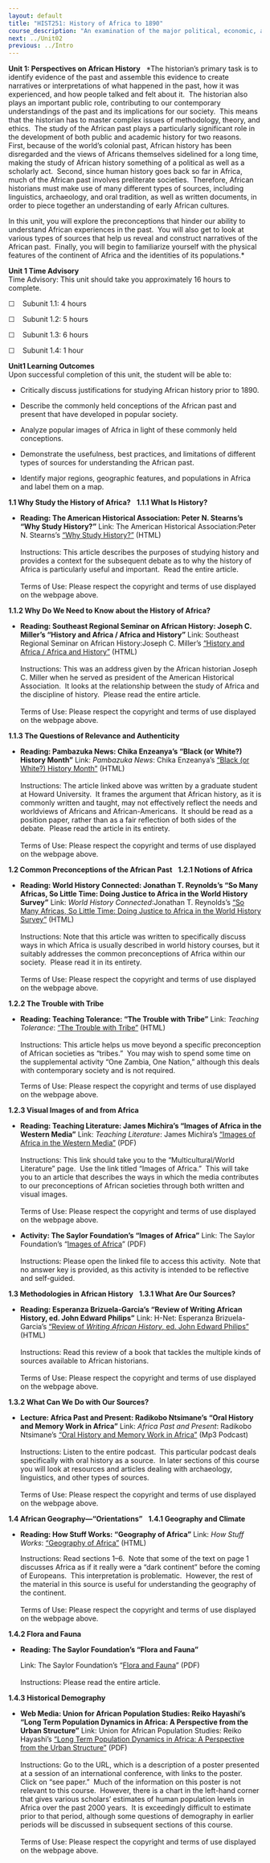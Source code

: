 ```yaml
---
layout: default
title: "HIST251: History of Africa to 1890"
course_description: "An examination of the major political, economic, and social changes that took place in Africa from prehistory to the era of European imperialism in the nineteenth century."
next: ../Unit02
previous: ../Intro
---
```

**Unit 1: Perspectives on African History** <span id="1"></span> 
*The historian’s primary task is to identify evidence of the past and
assemble this evidence to create narratives or interpretations of what
happened in the past, how it was experienced, and how people talked and
felt about it.  The historian also plays an important public role,
contributing to our contemporary understandings of the past and its
implications for our society.  This means that the historian has to
master complex issues of methodology, theory, and ethics.  The study of
the African past plays a particularly significant role in the
development of both public and academic history for two reasons.  First,
because of the world’s colonial past, African history has been
disregarded and the views of Africans themselves sidelined for a long
time, making the study of African history something of a political as
well as a scholarly act.  Second, since human history goes back so far
in Africa, much of the African past involves preliterate societies. 
Therefore, African historians must make use of many different types of
sources, including linguistics, archaeology, and oral tradition, as well
as written documents, in order to piece together an understanding of
early African cultures.  
  
 In this unit, you will explore the preconceptions that hinder our
ability to understand African experiences in the past.  You will also
get to look at various types of sources that help us reveal and
construct narratives of the African past.  Finally, you will begin to
familiarize yourself with the physical features of the continent of
Africa and the identities of its populations.*

**Unit 1 Time Advisory**  
Time Advisory: This unit should take you approximately 16 hours to
complete.  
  
 ☐    Subunit 1.1: 4 hours  
  
 ☐    Subunit 1.2: 5 hours  
  
 ☐    Subunit 1.3: 6 hours  
  
 ☐    Subunit 1.4: 1 hour

**Unit1 Learning Outcomes**  
Upon successful completion of this unit, the student will be able to:
-   Critically discuss justifications for studying African history prior
    to 1890.

-   Describe the commonly held conceptions of the African past and
    present that have developed in popular society.

-   Analyze popular images of Africa in light of these commonly held
    conceptions.

-   Demonstrate the usefulness, best practices, and limitations of
    different types of sources for understanding the African past.

-   Identify major regions, geographic features, and populations in
    Africa and label them on a map.

**1.1 Why Study the History of Africa?** <span id="1.1"></span> 
**1.1.1 What Is History?** <span id="1.1.1"></span> 
-   **Reading: The American Historical Association: Peter N. Stearns’s
    “Why Study History?”**
    Link: The American Historical Association:Peter N. Stearns’s [“Why
    Study
    History?”](http://www.historians.org/pubs/free/WhyStudyHistory.htm)
    (HTML)  
        
     Instructions: This article describes the purposes of studying
    history and provides a context for the subsequent debate as to why
    the history of Africa is particularly useful and important.  Read
    the entire article.  
        
     Terms of Use: Please respect the copyright and terms of use
    displayed on the webpage above.

**1.1.2 Why Do We Need to Know about the History of Africa?** <span
id="1.1.2"></span> 
-   **Reading: Southeast Regional Seminar on African History: Joseph C.
    Miller’s “History and Africa / Africa and History”**
    Link: Southeast Regional Seminar on African History:Joseph C.
    Miller’s [“History and Africa / Africa and
    History”](http://www.ecu.edu/african/sersas/jmahapa.htm) (HTML)  
        
     Instructions: This was an address given by the African historian
    Joseph C. Miller when he served as president of the American
    Historical Association.  It looks at the relationship between the
    study of Africa and the discipline of history.  Please read the
    entire article.  
        
     Terms of Use: Please respect the copyright and terms of use
    displayed on the webpage above.

**1.1.3 The Questions of Relevance and Authenticity** <span
id="1.1.3"></span> 
-   **Reading: Pambazuka News: Chika Enzeanya’s “Black (or White?)
    History Month”**
    Link: *Pambazuka News*: Chika Enzeanya’s [“Black (or White?) History
    Month”](http://www.pambazuka.org/en/category/features/70629)
    (HTML)  
        
     Instructions: The article linked above was written by a graduate
    student at Howard University.  It frames the argument that African
    history, as it is commonly written and taught, may not effectively
    reflect the needs and worldviews of Africans and African-Americans. 
    It should be read as a position paper, rather than as a fair
    reflection of both sides of the debate.  Please read the article in
    its entirety.  
        
     Terms of Use: Please respect the copyright and terms of use
    displayed on the webpage above.

**1.2 Common Preconceptions of the African Past** <span
id="1.2"></span> 
**1.2.1 Notions of Africa** <span id="1.2.1"></span> 
-   **Reading: World History Connected: Jonathan T. Reynolds’s “So Many
    Africas, So Little Time: Doing Justice to Africa in the World
    History Survey”**
    Link: *World History Connected*:Jonathan T. Reynolds’s [“So Many
    Africas, So Little Time: Doing Justice to Africa in the World
    History
    Survey”](http://worldhistoryconnected.press.illinois.edu/2.1/reynolds.html)
    (HTML)  
        
     Instructions: Note that this article was written to specifically
    discuss ways in which Africa is usually described in world history
    courses, but it suitably addresses the common preconceptions of
    Africa within our society.  Please read it in its entirety.  
        
     Terms of Use: Please respect the copyright and terms of use
    displayed on the webpage above.

**1.2.2 The Trouble with Tribe** <span id="1.2.2"></span> 
-   **Reading: Teaching Tolerance: “The Trouble with Tribe”**
    Link: *Teaching Tolerance*: [“The Trouble with
    Tribe”](http://www.tolerance.org/magazine/number-19-spring-2001/trouble-tribe)
    (HTML)  
        
     Instructions: This article helps us move beyond a specific
    preconception of African societies as “tribes.”  You may wish to
    spend some time on the supplemental activity “One Zambia, One
    Nation,” although this deals with contemporary society and is not
    required.  
      
     Terms of Use: Please respect the copyright and terms of use
    displayed on the webpage above.

**1.2.3 Visual Images of and from Africa** <span id="1.2.3"></span> 
-   **Reading: Teaching Literature: James Michira’s “Images of Africa in
    the Western Media”**
    Link: *Teaching Literature*: James Michira’s [“Images of Africa in
    the Western
    Media”](http://www.teachingliterature.org/teachingliterature/multi.htm)
    (PDF)  
        
     Instructions: This link should take you to the “Multicultural/World
    Literature” page.  Use the link titled “Images of Africa.”  This
    will take you to an article that describes the ways in which the
    media contributes to our preconceptions of African societies through
    both written and visual images.  
        
     Terms of Use: Please respect the copyright and terms of use
    displayed on the webpage above.

-   **Activity: The Saylor Foundation’s “Images of Africa”**
    Link: The Saylor Foundation’s “[Images of
    Africa](https://resources.saylor.org/archived/wp-content/uploads/2012/02/HIST251-1.2.3-ImagesofAfrica-FINAL.pdf)”
    (PDF)  
        
     Instructions: Please open the linked file to access this activity. 
    Note that no answer key is provided, as this activity is intended to
    be reflective and self-guided.

**1.3 Methodologies in African History** <span id="1.3"></span> 
**1.3.1 What Are Our Sources?** <span id="1.3.1"></span> 
-   **Reading: Esperanza Brizuela-Garcia’s “Review of Writing African
    History, ed. John Edward Philips”**
    Link: H-Net: Esperanza Brizuela-Garcia’s [“Review of *Writing
    African History*, ed. John Edward
    Philips”](http://www.h-net.org/reviews/showrev.php?id=11314)
    (HTML)  
        
     Instructions: Read this review of a book that tackles the multiple
    kinds of sources available to African historians.   
        
     Terms of Use: Please respect the copyright and terms of use
    displayed on the webpage above.

**1.3.2 What Can We Do with Our Sources?** <span id="1.3.2"></span> 
-   **Lecture: Africa Past and Present: Radikobo Ntsimane’s “Oral
    History and Memory Work in Africa”**
    Link: *Africa Past and Present*: Radikobo Ntsimane’s [“Oral History
    and Memory Work in
    Africa”](http://afripod.aodl.org/2010/09/episode-44-oral-history-and-memory-work-in-africa/)
    (Mp3 Podcast)  
        
     Instructions: Listen to the entire podcast.  This particular
    podcast deals specifically with oral history as a source.  In later
    sections of this course you will look at resources and articles
    dealing with archaeology, linguistics, and other types of
    sources.   
        
     Terms of Use: Please respect the copyright and terms of use
    displayed on the webpage above.

**1.4 African Geography—“Orientations”** <span id="1.4"></span> 
**1.4.1 Geography and Climate** <span id="1.4.1"></span> 
-   **Reading: How Stuff Works: “Geography of Africa”**
    Link: *How Stuff Works*: [“Geography of
    Africa”](http://geography.howstuffworks.com/africa/geography-of-africa.htm)
    (HTML)  
      
     Instructions: Read sections 1–6.  Note that some of the text on
    page 1 discusses Africa as if it really were a “dark continent”
    before the coming of Europeans.  This interpretation is
    problematic.  However, the rest of the material in this source is
    useful for understanding the geography of the continent.  
        
     Terms of Use: Please respect the copyright and terms of use
    displayed on the webpage above.

**1.4.2 Flora and Fauna** <span id="1.4.2"></span> 
-   **Reading: The Saylor Foundation’s “Flora and Fauna”**

    Link: The Saylor Foundation’s “[Flora and
    Fauna](https://resources.saylor.org/archived/wp-content/uploads/2012/06/HIST251-Sub-subunit-1.4.2-Flora-and-Fauna-FINAL.pdf)”
    (PDF)  
        
     Instructions: Please read the entire article. 

**1.4.3 Historical Demography** <span id="1.4.3"></span> 
-   **Web Media: Union for African Population Studies: Reiko Hayashi’s
    “Long Term Population Dynamics in Africa: A Perspective from the
    Urban Structure”**
    Link: Union for African Population Studies: Reiko Hayashi’s [“Long
    Term Population Dynamics in Africa: A Perspective from the Urban
    Structure”](http://uaps2007.princeton.edu/abstractViewer.aspx?submissionId=70296)
    (PDF)  
        
     Instructions: Go to the URL, which is a description of a poster
    presented at a session of an international conference, with links to
    the poster.  Click on “see paper.”  Much of the information on this
    poster is not relevant to this course.  However, there is a chart in
    the left-hand corner that gives various scholars’ estimates of human
    population levels in Africa over the past 2000 years.  It is
    exceedingly difficult to estimate prior to that period, although
    some questions of demography in earlier periods will be discussed in
    subsequent sections of this course.  
        
     Terms of Use: Please respect the copyright and terms of use
    displayed on the webpage above.


